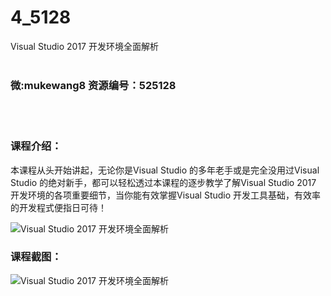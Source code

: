 # 4_5128
Visual Studio 2017 开发环境全面解析
<br/></br>
<h3>微:mukewang8 资源编号：525128</h3>
<br/></br>
<h3>课程介绍：</h3>
<p>本课程从头开始讲起，无论你是<a title="查看与 Visual Studio 相关的文章" target="_blank">Visual Studio</a> 的多年老手或是完全没用过<a title="查看与 Visual Studio 相关的文章" target="_blank">Visual Studio</a> 的绝对新手，都可以轻松透过本课程的逐步教学了解Visual Studio 2017 开发环境的各项重要细节，当你能有效掌握Visual Studio 开发工具基础，有效率的开发程式便指日可待！</p>
<p><img src="https://www.ko996.com/wp-content/uploads/img/2019/06/1-24-300x173.png" alt="Visual Studio 2017 开发环境全面解析"></p>
<h3>课程截图：</h3>
<p><img src="https://www.ko996.com/wp-content/uploads/img/2019/06/2-20.png" alt="Visual Studio 2017 开发环境全面解析"></p>
